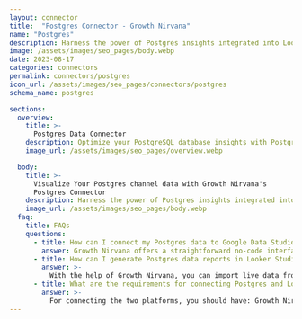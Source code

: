 ```yaml
---
layout: connector
title:  "Postgres Connector - Growth Nirvana"
name: "Postgres"
description: Harness the power of Postgres insights integrated into Looker Studio for strategic database management decisions.
image: /assets/images/seo_pages/body.webp
date: 2023-08-17
categories: connectors
permalink: connectors/postgres
icon_url: /assets/images/seo_pages/connectors/postgres
schema_name: postgres

sections:
  overview:
    title: >-
      Postgres Data Connector
    description: Optimize your PostgreSQL database insights with Postgres integration. Seamlessly merge PostgreSQL database data with Looker Studio's analytical capabilities, unlocking insights that drive database performance, optimization strategies, and operational excellence.
    image_url: /assets/images/seo_pages/overview.webp

  body:
    title: >-
      Visualize Your Postgres channel data with Growth Nirvana's
      Postgres Connector
    description: Harness the power of Postgres insights integrated into Looker Studio for strategic database management decisions.
    image_url: /assets/images/seo_pages/body.webp
  faq:
    title: FAQs
    questions:
      - title: How can I connect my Postgres data to Google Data Studio/Looker Studio?
        answer: Growth Nirvana offers a straightforward no-code interface to connect to Postgres data sources.
      - title: How can I generate Postgres data reports in Looker Studio?
        answer: >-
          With the help of Growth Nirvana, you can import live data from Postgres into Looker Studio. These data can be viewed in charts, tables, and dashboards to generate branded reports that can be shared instantly.
      - title: What are the requirements for connecting Postgres and Looker Studio?
        answer: >-
          For connecting the two platforms, you should have: Growth Nirvana Account and Postgres Ads Account
---
```

